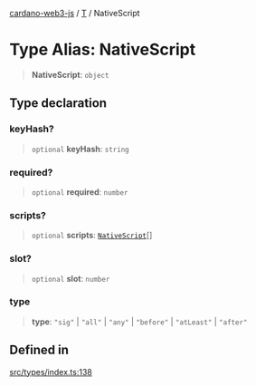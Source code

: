 [cardano-web3-js](../../../index.md) / [T](../index.md) / NativeScript

# Type Alias: NativeScript

> **NativeScript**: `object`

## Type declaration

### keyHash?

> `optional` **keyHash**: `string`

### required?

> `optional` **required**: `number`

### scripts?

> `optional` **scripts**: [`NativeScript`](NativeScript.md)[]

### slot?

> `optional` **slot**: `number`

### type

> **type**: `"sig"` \| `"all"` \| `"any"` \| `"before"` \| `"atLeast"` \| `"after"`

## Defined in

[src/types/index.ts:138](https://github.com/xray-network/cardano-web3-js/blob/51359f53a33988f2d248eab0454f4ef69063970a/src/types/index.ts#L138)
